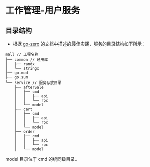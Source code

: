 # 工作管理-用户服务
## 目录结构
* 根据 [go-zero](https://go-zero.dev/cn/) 的文档中描述的最佳实践，服务的目录结构如下所示：

```
mall // 工程名称
├── common // 通用库
│   ├── randx
│   └── stringx
├── go.mod
├── go.sum
└── service // 服务存放目录
    ├── afterSale
    │   ├── cmd
    │   │   ├── api
    │   │   └── rpc
    │   └── model
    ├── cart
    │   ├── cmd
    │   │   ├── api
    │   │   └── rpc
    │   └── model
    ├── order
    │   ├── cmd
    │   │   ├── api
    │   │   └── rpc
    │   └── model
```

model 目录位于 cmd 的统同级目录。

